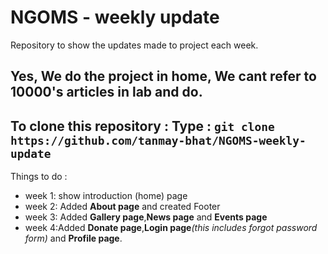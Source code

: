 # NGOMS - weekly update
Repository to show the updates made to project each week.

Yes, We do the project in home, **We cant refer to 10000's articles in lab and do**.
------------------------------------------------------------------------------------
To clone this repository :
Type : `git clone https://github.com/tanmay-bhat/NGOMS-weekly-update`
------------------------------------------------------------------------------------
Things to do :
- week 1: show introduction (home) page
- week 2: Added **About page** and created Footer
- week 3: Added **Gallery page**,**News page** and **Events page**
- week 4:Added **Donate page**,**Login page**_(this includes forgot password form)_ and **Profile page**.
